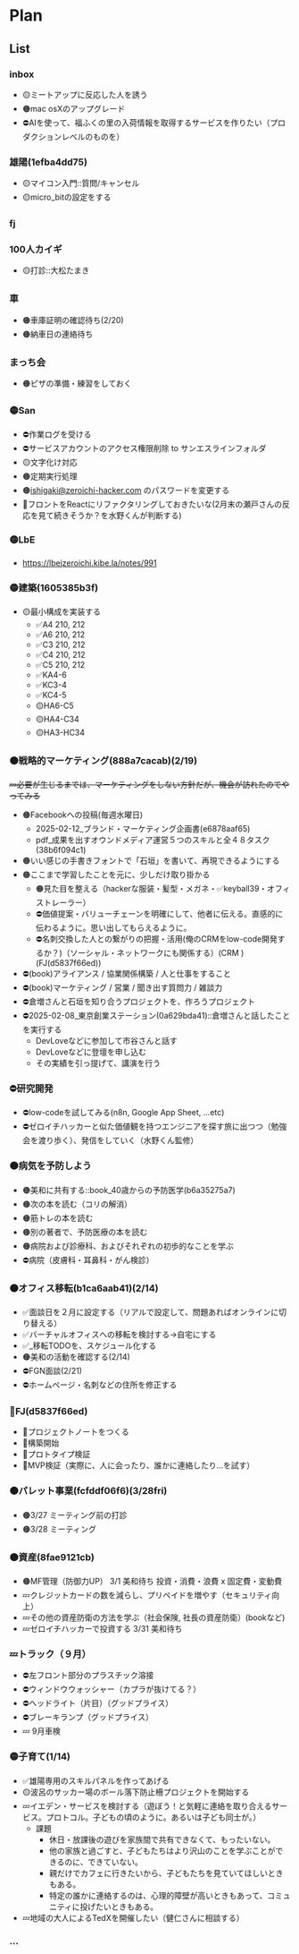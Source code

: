 # Plan
## List
### inbox
- 🟡ミートアップに反応した人を誘う
- 🟠mac osXのアップグレード
- ⛔️AIを使って、福ふくの里の入荷情報を取得するサービスを作りたい（プロダクションレベルのものを）

### 雄陽(1efba4dd75)
- 🟡マイコン入門::質問/キャンセル
- 🟡micro_bitの設定をする

### fj

### 100人カイギ
- 🟡打診::大松たまき

### 車
- 🟠車庫証明の確認待ち(2/20)
- 🟠納車日の連絡待ち

### まっち会
- 🟠ピザの準備・練習をしておく

### 🟡San
- ⛔️作業ログを受ける
- ⛔️サービスアカウントのアクセス権限削除 to サンエスラインフォルダ
- 🟡文字化け対応
- 🟠定期実行処理
- 🟠ishigaki@zeroichi-hacker.com のパスワードを変更する
- 🔸フロントをReactにリファクタリングしておきたいな(2月末の瀬戸さんの反応を見て続きそうか？を水野くんが判断する)

### 🟡LbE
- https://lbejzeroichi.kibe.la/notes/991

### 🟡建築(1605385b3f)
- 🟡最小構成を実装する
  * ✅A4 210, 212
  * ✅A6 210, 212
  * ✅C3 210, 212
  * ✅C4 210, 212
  * ✅C5 210, 212
  * ✅KA4-6
  * ✅KC3-4
  * ✅KC4-5
  * 🟡HA6-C5
  * 🟡HA4-C34
  * 🟡HA3-HC34



### 🟠戦略的マーケティング(888a7cacab)(2/19)
~~💤必要が生じるまでは、マーケティングをしない方針だが、機会が訪れたのでやってみる~~
- 🟠Facebookへの投稿(毎週水曜日)
  - 2025-02-12_ブランド・マーケティング企画書(e6878aaf65)
  - pdf_成果を出すオウンドメディア運営５つのスキルと全４８タスク(38b6f094c1)
- 🟠いい感じの手書きフォントで「石垣」を書いて、再現できるようにする
- 🟠ここまで学習したことを元に、少しだけ取り掛かる
  - 🟠見た目を整える（hackerな服装・髪型・メガネ・✅keyball39・オフィストレーラー）
  - ⛔️価値提案・バリューチェーンを明確にして、他者に伝える。直感的に伝わるように。思い出してもらえるように。
  - ⛔️名刺交換した人との繋がりの把握・活用(俺のCRMをlow-code開発するか？)（ソーシャル・ネットワークにも関係する）(CRM )(FJ(d5837f66ed))
- ⛔️(book)アライアンス / 協業関係構築 / 人と仕事をすること
- ⛔️(book)マーケティング / 営業 / 聞き出す質問力 / 雑談力
- ⛔️倉増さんと石垣を知り合うプロジェクトを、作ろうプロジェクト
- ⛔️2025-02-08_東京創業ステーション(0a629bda41)::倉増さんと話したことを実行する
  - DevLoveなどに参加して市谷さんと話す
  - DevLoveなどに登壇を申し込む
  - その実績を引っ提げて、講演を行う


### ⛔️研究開発
- ⛔️low-codeを試してみる(n8n, Google App Sheet, ...etc)
- ⛔️ゼロイチハッカーと似た価値観を持つエンジニアを探す旅に出つつ（勉強会を渡り歩く）、発信をしていく（水野くん監修）

### 🟠病気を予防しよう
- 🟠美和に共有する::book_40歳からの予防医学(b6a35275a7)
- 🟠次の本を読む（コリの解消）
- 🟠筋トレの本を読む
- 🟠別の著者で、予防医療の本を読む
- 🟠病院および診療科、およびそれぞれの初歩的なことを学ぶ
- ⛔️病院（皮膚科・耳鼻科・がん検診）

### 🟠オフィス移転(b1ca6aab41)(2/14)
- ✅面談日を２月に設定する（リアルで設定して、問題あればオンラインに切り替える）
- ✅バーチャルオフィスへの移転を検討する→自宅にする
- ✅_移転TODOを、スケジュール化する
- 🟠美和の活動を確認する(2/14)
- ⛔️FGN面談(2/21)
- ⛔️ホームページ・名刺などの住所を修正する

### 🐢FJ(d5837f66ed)
- 🐢プロジェクトノートをつくる
- 🐢構築開始
- 🐢プロトタイプ検証
- 🐢MVP検証（実際に、人に会ったり、誰かに連絡したり...を試す）


### 🟠パレット事業(fcfddf06f6)(3/28fri)
- 🟠3/27 ミーティング前の打診
- 🟠3/28 ミーティング

### 🟠資産(8fae9121cb)
- 🟠MF管理（防御力UP） 3/1 美和待ち 投資・消費・浪費 x 固定費・変動費
- 💤クレジットカードの数を減らし、プリペイドを増やす（セキュリティ向上）
- 💤その他の資産防衛の方法を学ぶ（社会保険, 社長の資産防衛）(bookなど)
- 💤ゼロイチハッカーで投資する 3/31 美和待ち

### 💤トラック（９月）
- ⛔️左フロント部分のプラスチック溶接
- ⛔️ウィンドウウォッシャー（カプラが抜けてる？）
- ⛔️ヘッドライト（片目）（グッドプライス）
- ⛔️ブレーキランプ（グッドプライス）
- 💤 9月車検

### 🟡子育て(1/14)
- ✅雄陽専用のスキルパネルを作ってあげる
- 🟡波呂のサッカー場のボール落下防止柵プロジェクトを開始する
- 💤イエデン・サービスを検討する（遊ぼう！と気軽に連絡を取り合えるサービス。プロトコル。子どもの頃のように。あるいは子ども同士が。）
  - 課題
    - 休日・放課後の遊びを家族間で共有できなくて、もったいない。
    - 他の家族と過ごすと、子どもたちはより沢山のことを学ぶことができるのに、できていない。
    - 親だけでカフェに行きたいから、子どもたちを見ていてほしいときもある。
    - 特定の誰かに連絡するのは、心理的障壁が高いときもあって、コミュニティに投げたいときもある。
- 💤地域の大人によるTedXを開催したい（健仁さんに相談する）

### ...
















